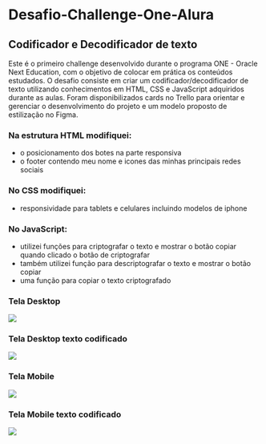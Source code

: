 # Desafio-Challenge-One-Alura

## Codificador e Decodificador de texto

Este é o primeiro challenge desenvolvido durante o programa ONE - Oracle Next Education, com o objetivo de colocar em prática os conteúdos estudados. O desafio consiste em criar um codificador/decodificador de texto utilizando conhecimentos em HTML, CSS e JavaScript adquiridos durante as aulas. Foram disponibilizados cards no Trello
para orientar e gerenciar o desenvolvimento do projeto e um modelo proposto de estilização no Figma.

### Na estrutura HTML modifiquei:
- o posicionamento dos botes na parte responsiva
- o footer contendo meu nome e icones das minhas principais redes sociais


### No CSS modifiquei:
- responsividade para tablets e celulares incluindo modelos de iphone


### No JavaScript:
- utilizei funções para criptografar o texto e mostrar o botão copiar quando clicado o botão de criptografar
- também utilizei função para descriptografar o texto e mostrar o botão copiar
- uma função para copiar o texto criptografado

### Tela Desktop

<div><img src="https://user-images.githubusercontent.com/97295520/210460033-0d78b088-890e-41d3-933a-8312d33af720.png"> </div>


### Tela Desktop texto codificado

<div><img src="https://user-images.githubusercontent.com/97295520/210460164-d9eb4f7e-f7f3-4659-ab17-23b732554004.png"> </div>

### Tela Mobile

<div><img src="https://user-images.githubusercontent.com/97295520/210460524-07a4eab5-43bc-438d-be39-8a60baf3f893.png"> </div>

### Tela Mobile texto codificado

<div><img src="https://user-images.githubusercontent.com/97295520/210460164-d9eb4f7e-f7f3-4659-ab17-23b732554004.png"> </div>
